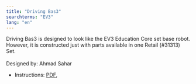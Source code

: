 ```yaml
---
title: "Driving Bas3"
searchterms: "EV3"
lang: "en"
---
```


Driving Bas3 is designed to look like the EV3 Education Core set base robot. However, it is constructed just with parts available in one Retail (#31313) Set.
<br>
<br>
Designed by: Ahmad Sahar
<ul>
 <li class="ng-binding">Instructions:
 <a href="instructions/DrivingBas3.pdf">PDF</a>,
 </li>
 </ul>
